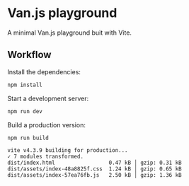 # Van.js playground

A minimal Van.js playground buit with Vite.

## Workflow

Install the dependencies:

```sh
npm install
```

Start a development server:

```sh
npm run dev
```

Build a production version:

```sh
npm run build
```

```
vite v4.3.9 building for production...
✓ 7 modules transformed.
dist/index.html                 0.47 kB │ gzip: 0.31 kB
dist/assets/index-48a8825f.css  1.24 kB │ gzip: 0.65 kB
dist/assets/index-57ea76fb.js   2.50 kB │ gzip: 1.36 kB
```
